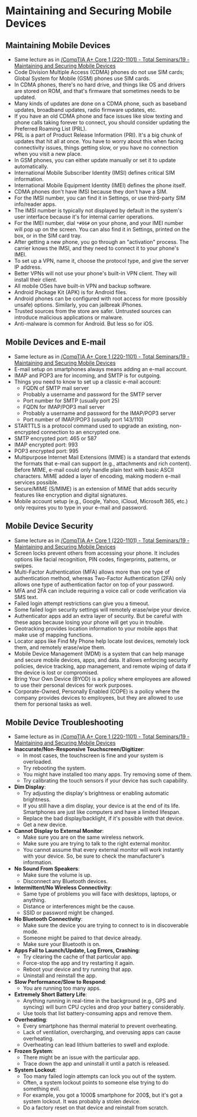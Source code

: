 # Maintaining and Securing Mobile Devices

## Maintaining Mobile Devices
- Same lecture as in [/CompTIA A+ Core 1 (220-1101) - Total Seminars/19 - Maintaining and Securing Mobile Devices](/CompTIA%20A+%20Core%201%20(220-1101)%20-%20Total%20Seminars/19%20-%20Maintaining%20and%20Securing%20Mobile%20Devices.md)
- Code Division Multiple Access (CDMA) phones do not use SIM cards; Global System for Mobile (GSM) phones use SIM cards.
- In CDMA phones, there's no hard drive, and things like OS and drivers are stored on ROM, and that's firmware that sometimes needs to be updated.
- Many kinds of updates are done on a CDMA phone, such as baseband updates, broadband updates, radio firmware updates, etc.
- If you have an old CDMA phone and face issues like slow texting and phone calls taking forever to connect, you should consider updating the Preferred Roaming List (PRL).
- PRL is a part of Product Release Information (PRI). It's a big chunk of updates that hit all at once. You have to worry about this when facing connectivity issues, things getting slow, or you have no connection when you visit a new place.
- In GSM phones, you can either update manually or set it to update automatically.
- International Mobile Subscriber Identity (IMSI) defines critical SIM information.
- International Mobile Equipment Identity (IMEI) defines the phone itself.
- CDMA phones don't have IMSI because they don't have a SIM.
- For the IMSI number, you can find it in Settings, or use third-party SIM info/reader apps.
- The IMSI number is typically not displayed by default in the system's user interface because it's for internal carrier operations.
- For the IMEI number, dial `*#06#` on your phone, and your IMEI number will pop up on the screen. You can also find it in Settings, printed on the box, or in the SIM card tray.
- After getting a new phone, you go through an "activation" process. The carrier knows the IMSI, and they need to connect it to your phone's IMEI.
- To set up a VPN, name it, choose the protocol type, and give the server IP address.
- Better VPNs will not use your phone's built-in VPN client. They will install their client.
- All mobile OSes have built-in VPN and backup software.
- Android Package Kit (APK) is for Android files.
- Android phones can be configured with root access for more (possibly unsafe) options. Similarly, you can jailbreak iPhones.
- Trusted sources from the store are safer. Untrusted sources can introduce malicious applications or malware.
- Anti-malware is common for Android. But less so for iOS.

## Mobile Devices and E-mail
- Same lecture as in [/CompTIA A+ Core 1 (220-1101) - Total Seminars/19 - Maintaining and Securing Mobile Devices](/CompTIA%20A+%20Core%201%20(220-1101)%20-%20Total%20Seminars/19%20-%20Maintaining%20and%20Securing%20Mobile%20Devices.md)
- E-mail setup on smartphones always means adding an e-mail account.
- IMAP and POP3 are for incoming, and SMTP is for outgoing.
- Things you need to know to set up a classic e-mail account:
	- FQDN of SMTP mail server
	- Probably a username and password for the SMTP server
	- Port number for SMTP (usually port 25)
	- FQDN for IMAP/POP3 mail server
	- Probably a username and password for the IMAP/POP3 server
	- Port number of IMAP/POP3 (usually port 143/110)
- STARTTLS is a protocol command used to upgrade an existing, non-encrypted connection to an encrypted one.
- SMTP encrypted port: 465 or 587
- IMAP encrypted port: 993
- POP3 encrypted port: 995
- Multipurpose Internet Mail Extensions (MIME) is a standard that extends the formats that e-mail can support (e.g., attachments and rich content). Before MIME, e-mail could only handle plain text with basic ASCII characters. MIME added a layer of encoding, making modern e-mail services possible.
- Secure/MIME (S/MIME) is an extension of MIME that adds security features like encryption and digital signatures.
- Mobile account setup (e.g., Google, Yahoo, iCloud, Microsoft 365, etc.) only requires you to type in your e-mail and password.

## Mobile Device Security
- Same lecture as in [/CompTIA A+ Core 1 (220-1101) - Total Seminars/19 - Maintaining and Securing Mobile Devices](/CompTIA%20A+%20Core%201%20(220-1101)%20-%20Total%20Seminars/19%20-%20Maintaining%20and%20Securing%20Mobile%20Devices.md)
- Screen locks prevent others from accessing your phone. It includes options like facial recognition, PIN codes, fingerprints, patterns, or swipes.
- Multi-Factor Authentication (MFA) allows more than one type of authentication method, whereas Two-Factor Authentication (2FA) only allows one type of authentication factor on top of your password.
- MFA and 2FA can include requiring a voice call or code verification via SMS text.
- Failed login attempt restrictions can give you a timeout.
- Some failed login security settings will remotely erase/wipe your device.
- Authenticator apps add an extra layer of security. But be careful with these apps because losing your phone will get you in trouble.
- Geotracking provides location information to your mobile apps that make use of mapping functions.
- Locator apps like Find My Phone help locate lost devices, remotely lock them, and remotely erase/wipe them.
- Mobile Device Management (MDM) is a system that can help manage and secure mobile devices, apps, and data. It allows enforcing security policies, device tracking, app management, and remote wiping of data if the device is lost or compromised.
- Bring Your Own Device (BYOD) is a policy where employees are allowed to use their personal devices for work purposes.
- Corporate-Owned, Personally Enabled (COPE) is a policy where the company provides devices to employees, but they are allowed to use them for personal tasks as well.

## Mobile Device Troubleshooting
- Same lecture as in [/CompTIA A+ Core 1 (220-1101) - Total Seminars/19 - Maintaining and Securing Mobile Devices](/CompTIA%20A+%20Core%201%20(220-1101)%20-%20Total%20Seminars/19%20-%20Maintaining%20and%20Securing%20Mobile%20Devices.md)
- **Inaccurate/Non-Responsive Touchscreen/Digitizer**:
	- In most cases, the touchscreen is fine and your system is overloaded.
	- Try rebooting the system.
	- You might have installed too many apps. Try removing some of them.
	- Try calibrating the touch sensors if your device has such capability.
- **Dim Display**:
	- Try adjusting the display's brightness or enabling automatic brightness.
	- If you still have a dim display, your device is at the end of its life. Smartphones are just like computers and have a limited lifespan.
	- Replace the bad display/backlight, if it's possible with that device.
	- Get a new device.
- **Cannot Display to External Monitor**:
	- Make sure you are on the same wireless network.
	- Make sure you are trying to talk to the right external monitor.
	- You cannot assume that every external monitor will work instantly with your device. So, be sure to check the manufacturer's information.
- **No Sound From Speakers**:
	- Make sure the volume is up.
	- Disconnect any Bluetooth devices.
- **Intermittent/No Wireless Connectivity**:
	- Same type of problems you will face with desktops, laptops, or anything.
	- Distance or interferences might be the cause.
	- SSID or password might be changed.
- **No Bluetooth Connectivity**:
	- Make sure the device you are trying to connect to is in discoverable mode.
	- Someone might be paired to that device already.
	- Make sure your Bluetooth is on.
- **Apps Fail to Launch/Update, Log Errors, Crashing**:
	- Try clearing the cache of that particular app.
	- Force-stop the app and try restarting it again.
	- Reboot your device and try running that app.
	- Uninstall and reinstall the app.
- **Slow Performance/Slow to Respond**:
	- You are running too many apps.
- **Extremely Short Battery Life**:
	- Anything running in real-time in the background (e.g., GPS and syncing) will burn CPU cycles and drop your battery considerably.
	- Use tools that list battery-consuming apps and remove them.
- **Overheating**:
	- Every smartphone has thermal material to prevent overheating.
	- Lack of ventilation, overcharging, and overusing apps can cause overheating.
	- Overheating can lead lithium batteries to swell and explode.
- **Frozen System**:
	- There might be an issue with the particular app.
	- Trace down the app and uninstall it until a patch is released.
- **System Lockout**:
	- Too many failed login attempts can lock you out of the system.
	- Often, a system lockout points to someone else trying to do something evil.
	- For example, you got a 1000$ smartphone for 200$, but it's got a system lockout. It was probably a stolen device.
	- Do a factory reset on that device and reinstall from scratch.